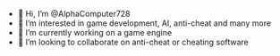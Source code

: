 - 👋 Hi, I’m @AlphaComputer728
- 👀 I’m interested in game development, AI, anti-cheat and many more
- 🌱 I’m currently working on a game engine
- 💞️ I’m looking to collaborate on anti-cheat or cheating software


<!---
AlphaComputer728/AlphaComputer728 is a ✨ special ✨ repository because its `README.md` (this file) appears on your GitHub profile.
You can click the Preview link to take a look at your changes.
--->
